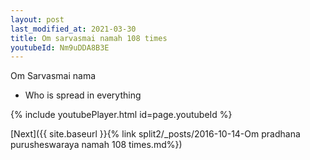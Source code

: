 ```yaml
---
layout: post
last_modified_at: 2021-03-30
title: Om sarvasmai namah 108 times
youtubeId: Nm9uDDA8B3E
---
```

 
 
Om Sarvasmai nama 
 
 -  Who is spread in everything 
 
  
 
  
 
 
 
 
 
 


{% include youtubePlayer.html id=page.youtubeId %}
 
[Next]({{ site.baseurl }}{% link  split2/_posts/2016-10-14-Om pradhana purusheswaraya namah 108 times.md%})
 
